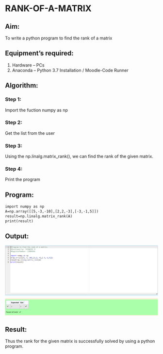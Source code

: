 # RANK-OF-A-MATRIX
## Aim:
To write a python program to find the rank of a matrix
## Equipment’s required:
1. 	Hardware – PCs
2. 	Anaconda – Python 3.7 Installation / Moodle-Code Runner
## Algorithm:
### Step 1: 
Import the fuction numpy as np
### Step 2: 
Get the list from the user
### Step 3:
 Using the np.linalg.matrix_rank(), we can find the rank of the given matrix.
### Step 4: 
Print the program

## Program:
```
import numpy as np
A=np.array([[5,-3,-10],[2,2,-3],[-3,-1,5]])
result=np.linalg.matrix_rank(A)
print(result)
```
## Output:
![output](/output.png)
## Result:
Thus the rank for the given matrix is successfully solved by  using a python program.

